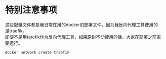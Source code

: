 # 特别注意事项
这些配置文件都是我日常在用的docker的部署文件，因为我反向代理工具使用的是traefik。  
即便不是用tarefik作为反向代理工具，如果原封不动使用的话，大家在部署之前需要运行。  
```
docker network create traefik
```
